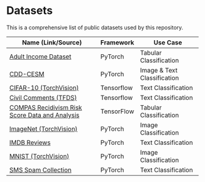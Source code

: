 # Datasets

This is a comprehensive list of public datasets used by this repository.

| Name (Link/Source) | Framework | Use Case |
|--------------------| --------- | -------- |
| [Adult Income Dataset ](https://archive.ics.uci.edu/ml/machine-learning-databases/adult/) | PyTorch | Tabular Classification |
| [CDD-CESM](https://wiki.cancerimagingarchive.net/pages/viewpage.action?pageId=109379611) | PyTorch | Image & Text Classification |
| [CIFAR-10 (TorchVision)](https://pytorch.org/vision/main/generated/torchvision.datasets.CIFAR10.html) | Tensorflow | Text Classification |
| [Civil Comments (TFDS)](https://www.tensorflow.org/datasets/catalog/civil_comments) | Tensorflow | Text Classification |
| [COMPAS Recidivism Risk Score Data and Analysis](https://github.com/propublica/compas-analysis/) | TensorFlow | Tabular Classification |
| [ImageNet (TorchVision)](https://pytorch.org/vision/main/generated/torchvision.datasets.ImageNet.html) | PyTorch | Image Classification |
| [IMDB Reviews](https://ai.stanford.edu/~amaas/data/sentiment/) | PyTorch | Text Classification |
| [MNIST (TorchVision)](https://pytorch.org/vision/main/generated/torchvision.datasets.MNIST.html) | PyTorch | Image Classification |
| [SMS Spam Collection](https://archive.ics.uci.edu/ml/machine-learning-databases/00228/) | PyTorch | Text Classification |